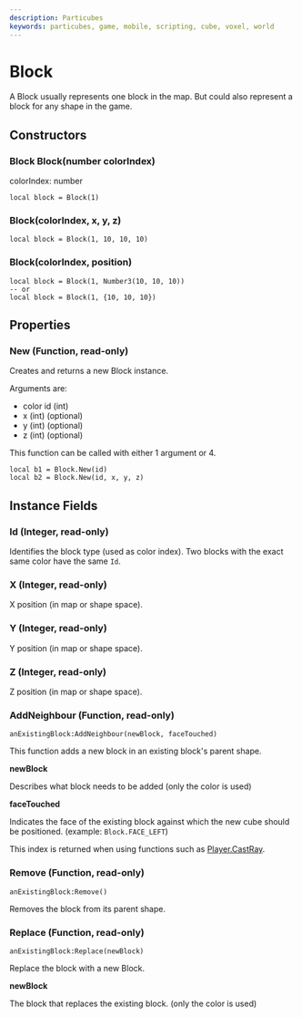 ```yaml
---
description: Particubes
keywords: particubes, game, mobile, scripting, cube, voxel, world
---
```


# Block

A Block usually represents one block in the map. But could also represent a block for any shape in the game.

## Constructors

### Block Block(number colorIndex)

colorIndex: number

```
local block = Block(1)
```

### Block(colorIndex, x, y, z)

```
local block = Block(1, 10, 10, 10)
```

### Block(colorIndex, position)

```
local block = Block(1, Number3(10, 10, 10))
-- or
local block = Block(1, {10, 10, 10})
```

## Properties

### New (Function, read-only)

Creates and returns a new Block instance.

Arguments are:

- color id (int)
- x (int) (optional)
- y (int) (optional)
- z (int) (optional)

This function can be called with either 1 argument or 4.

```
local b1 = Block.New(id)
local b2 = Block.New(id, x, y, z)
```

## Instance Fields

### Id (Integer, read-only)

Identifies the block type (used as color index). Two blocks with the exact same color have the same `Id`.

### X (Integer, read-only)

X position (in map or shape space).

### Y (Integer, read-only)

Y position (in map or shape space).

### Z (Integer, read-only)

Z position (in map or shape space).

### AddNeighbour (Function, read-only)

`anExistingBlock:AddNeighbour(newBlock, faceTouched)`

This function adds a new block in an existing block's parent shape.

**newBlock**

Describes what block needs to be added (only the color is used)

**faceTouched**

Indicates the face of the existing block against which the new cube should be positioned. (example: `Block.FACE_LEFT`)

This index is returned when using functions such as [Player.CastRay](/reference/Player#CastRay).

### Remove (Function, read-only)

`anExistingBlock:Remove()`

Removes the block from its parent shape.

### Replace (Function, read-only)

`anExistingBlock:Replace(newBlock)`

Replace the block with a new Block.

**newBlock**

The block that replaces the existing block. (only the color is used)